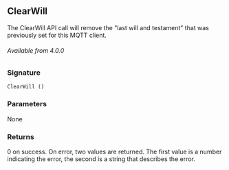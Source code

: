 ## ClearWill

The ClearWill API call will remove the "last will and testament" that was previously set for this MQTT client.


###### Available from 4.0.0


### Signature

`ClearWill ()`


### Parameters

None


### Returns

0 on success.  On error, two values are returned.  The first value is a number indicating the error, the second is a string that describes the error.
